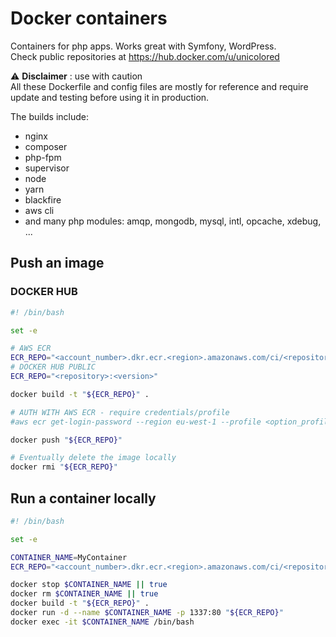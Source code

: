 # Docker containers

Containers for php apps. Works great with Symfony, WordPress. \
Check public repositories at https://hub.docker.com/u/unicolored

⚠️ **Disclaimer** : use with caution \
All these Dockerfile and config files are mostly for reference and require update and testing before using it in production.

The builds include:
* nginx
* composer
* php-fpm
* supervisor
* node
* yarn
* blackfire
* aws cli
* and many php modules: amqp, mongodb, mysql, intl, opcache, xdebug, ...

## Push an image

### DOCKER HUB
```bash
#! /bin/bash

set -e

# AWS ECR
ECR_REPO="<account_number>.dkr.ecr.<region>.amazonaws.com/ci/<repository>:<tag>"
# DOCKER HUB PUBLIC
ECR_REPO="<repository>:<version>"

docker build -t "${ECR_REPO}" .

# AUTH WITH AWS ECR - require credentials/profile
#aws ecr get-login-password --region eu-west-1 --profile <option_profile> | docker login --username AWS --password-stdin "${ECR_REPO}"

docker push "${ECR_REPO}"

# Eventually delete the image locally
docker rmi "${ECR_REPO}"
```

## Run a container locally

```bash
#! /bin/bash

set -e

CONTAINER_NAME=MyContainer
ECR_REPO="<account_number>.dkr.ecr.<region>.amazonaws.com/ci/<repository>:<tag>"

docker stop $CONTAINER_NAME || true
docker rm $CONTAINER_NAME || true
docker build -t "${ECR_REPO}" .
docker run -d --name $CONTAINER_NAME -p 1337:80 "${ECR_REPO}"
docker exec -it $CONTAINER_NAME /bin/bash
```
